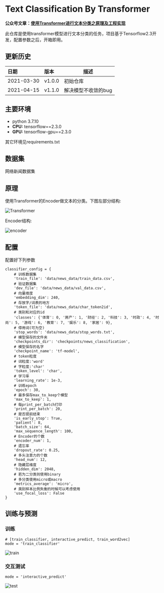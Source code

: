 # Text Classification By Transformer
  
**公众号文章：[使用Transformer进行文本分类之原理及工程实现](https://mp.weixin.qq.com/s/hcUOH009GjIKs5lEqMqZQg)**

此仓库是使用transformer模型进行文本分类的任务，项目基于Tensorflow2.3开发，配置参数之后，开箱即用。

## 更新历史
日期|版本|描述
:---|:---|---
2021-03-30|v1.0.0|初始仓库
2021-04-15|v1.1.0|解决模型不收敛的bug

## 主要环境
* python 3.7.10
* **CPU:** tensorflow==2.3.0
* **GPU:** tensorflow-gpu==2.3.0  

其它环境见requirements.txt

## 数据集
网络新闻数据集

## 原理
使用Transformer的Encoder做文本的分类。下图左部分结构:  

![Transformer](https://img-blog.csdnimg.cn/20210416114817619.jpg)

Encoder结构:

![encoder](https://img-blog.csdnimg.cn/20210416114817385.png)

## 配置
配置好下列参数    
```
classifier_config = {
    # 训练数据集
    'train_file': 'data/news_data/train_data.csv',
    # 验证数据集
    'dev_file': 'data/news_data/val_data.csv',
    # 向量维度
    'embedding_dim': 240,
    # 存放字/词表的地方
    'token_file': 'data/news_data/char_token2id',
    # 类别和对应的id
    'classes': {'体育': 0, '房产': 1, '财经': 2, '科技': 3, '时政': 4, '时尚': 5, '游戏': 6, '教育': 7, '娱乐': 8, '家居': 9},
    # 停用词(可为空)
    'stop_words': 'data/news_data/stop_words.txt',
    # 模型保存的文件夹
    'checkpoints_dir': 'checkpoints/news_classification',
    # 模型保存的名字
    'checkpoint_name': 'tf-model',
    # token粒度
    # 词粒度:'word'
    # 字粒度:'char'
    'token_level': 'char',
    # 学习率
    'learning_rate': 1e-3,
    # 训练epoch
    'epoch': 30,
    # 最多保存max_to_keep个模型
    'max_to_keep': 1,
    # 每print_per_batch打印
    'print_per_batch': 20,
    # 是否提前结束
    'is_early_stop': True,
    'patient': 8,
    'batch_size': 64,
    'max_sequence_length': 100,
    # Encoder的个数
    'encoder_num': 1,
    # 遗忘率
    'dropout_rate': 0.25,
    # 多头注意力的个数
    'head_num': 12,
    # 隐藏层维度
    'hidden_dim': 2048,
    # 若为二分类则使用binary
    # 多分类使用micro或macro
    'metrics_average': 'micro',
    # 类别样本比例失衡的时候可以考虑使用
    'use_focal_loss': False
}
```

## 训练与预测
### 训练
```
# [train_classifier, interactive_predict, train_word2vec]
mode = 'train_classifier'
```
![train](https://img-blog.csdnimg.cn/20210416144659936.png)

### 交互测试
```
mode = 'interactive_predict'
```
![test](https://img-blog.csdnimg.cn/20210416144713956.png)